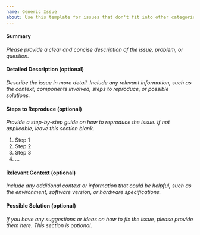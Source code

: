 ```yaml
---
name: Generic Issue
about: Use this template for issues that don't fit into other categories.
---
```


#### Summary

*Please provide a clear and concise description of the issue, problem, or question.*

#### Detailed Description (optional)

*Describe the issue in more detail. Include any relevant information, such as the context, components involved, steps to reproduce, or possible solutions.*

#### Steps to Reproduce (optional)

*Provide a step-by-step guide on how to reproduce the issue. If not applicable, leave this section blank.*

1. Step 1
2. Step 2
3. Step 3
4. ...

#### Relevant Context (optional)

*Include any additional context or information that could be helpful, such as the environment, software version, or hardware specifications.*

#### Possible Solution (optional)

*If you have any suggestions or ideas on how to fix the issue, please provide them here. This section is optional.*
